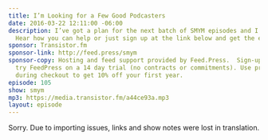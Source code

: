 ```yaml
---
title: I’m Looking for a Few Good Podcasters
date: 2016-03-22 12:11:00 -06:00
description: I’ve got a plan for the next batch of SMYM episodes and I need your help!
  Hear how you can help or just sign up at the link below and get the email in April.
sponsor: Transistor.fm
sponsor-link: http://feed.press/smym
sponsor-copy: Hosting and feed support provided by Feed.Press.  Sign-up today and
  try FeedPress on a 14 day trial (no contracts or commitments). Use promo code "smym"
  during checkout to get 10% off your first year.
episode: 105
show: smym
mp3: https://media.transistor.fm/a44ce93a.mp3
layout: episode
---
```


Sorry. Due to importing issues, links and show notes were lost in translation.
